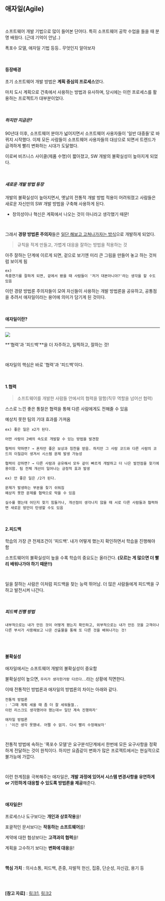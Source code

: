 ## 애자일(Agile)

<br>

소프트웨어 개발 기법으로 많이 들어본 단어다. 특히 소프트웨어 공학 수업을 들을 때 분명 배웠다. (근데 기억이 안남..)

폭포수 모델, 애자일 기법 등등.. 무엇인지 알아보자

<br>

#### 등장배경

초기 소프트웨어 개발 방법은 **계획 중심의 프로세스**였다.

마치 도시 계획으로 건축에서 사용하는 방법과 유사하며, 당시에는 이런 프로세스를 활용하는 프로젝트가 대부분이었다.

<br>

##### 하지만 지금은?

90년대 이후, 소프트웨어 분야가 넓어지면서 소프트웨어 사용자들이 '일반 대중들'로 바뀌지 시작했다. 이제 모든 사람들이 소프트웨어 사용자들의 대상으로 되면서 트렌드가 급격하게 빨리 변화하는 시대가 도달했다.

이로써 비즈니스 사이클(제품 수명)이 짧아졌고, SW 개발의 불확실성이 높아지게 되었다.

<br>

##### 새로운 개발 방법 등장

개발의 불확실성이 높아지면서, 옛날의 전통적 개발 방법 적용이 어려워졌고 사람들은 새로운 자신만의 SW 개발 방법을 구축해 사용하게 된다.

- 창의성이나 혁신은 계획에서 나오는 것이 아니라고 생각했기 때문!

<br>

그래서 **경량 방법론 주의자**들은 <u>일단 해보고 고쳐나가자는 방식</u>으로 개발하게 되었다.

> 규칙을 적게 만들고, 가볍게 대응을 잘하는 방법을 적용하는 것

아주 잘하는 단계에 이르게 되면, 겉으로 보기엔 미리 큰 그림을 만들어 놓고 하는 것처럼 보이게 됨

```
ex)
즉흥연기를 잘하게 되면, 겉에서 봤을 때 사람들이 '저거 대본아니야?'라는 생각을 할 수도 있음
```

이런 경량 방법론 주의자들이 모여 자신들이 사용하는 개발 방법론을 공유하고, 공통점을 추려서 애자일이라는 용어에 의미가 담기게 된 것이다.

<br>

#### 애자일이란?

---

<img src="https://gmlwjd9405.github.io/images/what-is-agile/scrum-diagram.png">

**'협력'과 '피드백'**을 더 자주하고, 일찍하고, 잘하는 것!

<br>

애자일의 핵심은 바로 '협력'과 '피드백'이다.

<br>

#### 1.협력

> 소프트웨어를 개발한 사람들 안에서의 협력을 말함(직무 역할을 넘어선 협력)

스스로 느낀 좋은 통찰은 협력을 통해 다른 사람에게도 전해줄 수 있음

예상치 못한 팀의 기대 효과를 가져옴

```
ex) 좋은 일은 x2가 된다.

어떤 사람이 2배의 속도로 개발할 수 있는 방법을 발견함

협력이 약하면? → 혼자만 좋은 보상과 칭찬을 받음. 하지만 그 사람 코드와 다른 사람의 코드의 이질감이 생겨서 시스템 문제 발생 가능성

협력이 강하면? → 다른 사람과 공유해서 모두 같이 빠르게 개발하고 더 나은 발전점을 찾기에 용이함. 팀 전체 개선이 일어나는 긍정적 효과 발생
```

```
ex) 안 좋은 일은 /2가 된다.

문제가 발생하는 부분을 찾기 쉬워짐
예상치 못한 문제를 협력으로 막을 수 있음

실수를 했는데 어딘지 찾기 힘들거나, 개선점이 생각나지 않을 때 서로 다른 사람들과 협력하면 새로운 방안이 탄생할 수도 있음
```

<br>

#### 2.피드백

학습의 가장 큰 전제조건이 '피드백'. 내가 어떻게 했는지 확인하면서 학습을 진행해야 함

소프트웨어의 불확실성이 높을 수록 학습의 중요도는 올라간다.
**(모르는 게 많으면 더 빨리 배워나가야 하기 때문!!)**

<br>

일을 잘하는 사람은 이처럼 피드백을 찾는 능력 뛰어남. 더 많은 사람들에게 피드백을 구하고 발전시켜 나간다.

<br>

##### 피드백 진행 방법

```
내부적으로는 내가 만든 것이 어떻게 됐는지 확인하고, 외부적으로는 내가 만든 것을 고객이나 다른 부서가 사용해보고 나온 산출물을 통해 또 다른 것을 배워나가는 것!
```

<br>

<br>

#### 불확실성

애자일에서는 소프트웨어 개발의 불확실성이 중요함

불확실성이 높으면, `우리가 생각한거랑 다르다..`라는 상황에 직면한다.

이때 전통적인 방법론과 애자일의 방법론의 차이는 아래와 같다.

```
전통적 방법론 
: '그때 계획 세울 때 좀 더 잘 세워둘껄.. 
이런 리스크도 생각했어야 했는데ㅠ 일단 계속 진행하자'

애자일 방법론
: '이건 생각 못했네. 어쩔 수 없지. 다시 빨리 수정해보자'
```

<br>

전통적 방법에 속하는 '폭포수 모델'은 요구분석단계에서 한번에 모든 요구사항을 정확하게 전달하는 것이 원칙이다. 하지만 요즘같이 변화가 많은 프로젝트에서는 현실적으로 불가능에 가깝다.

<br>

이런 한계점을 극복해주는 애자일은, **개발 과정에 있어서 시스템 변경사항을 유연하게 or 기민하게 대응할 수 있도록 방법론을 제공**해준다.

<br>

#### 애자일은!

프로세스나 도구보다는 **개인과 상호작용**을!

포괄적인 문서보다는 **작동하는 소프트웨어**를!

계약에 대한 협상보다는 **고객과의 협력**을!

계획을 고수하기 보다는 **변화에 대응**을!

<br>

**핵심 가치** : 의사소통, 피드백, 존중, 자발적 헌신, 집중, 단순성, 자신감, 용기 등 

<br>

<br>

**[참고 자료]** : [링크1](<https://gmlwjd9405.github.io/2018/05/26/what-is-agile.html>), [링크2](<https://ememomo.tistory.com/126>) 